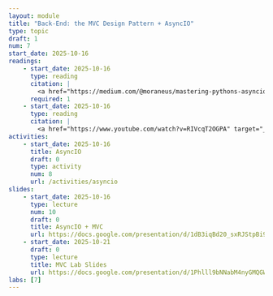 ```yaml
---
layout: module
title: "Back-End: the MVC Design Pattern + AsyncIO"
type: topic
draft: 1
num: 7
start_date: 2025-10-16
readings: 
    - start_date: 2025-10-16
      type: reading
      citation: |
        <a href="https://medium.com/@moraneus/mastering-pythons-asyncio-a-practical-guide-0a673265cf04" target="_blank">Mastering Python’s Asyncio: A Practical Guide</a>
      required: 1
    - start_date: 2025-10-16
      type: reading
      citation: |
        <a href="https://www.youtube.com/watch?v=RIVcqT2OGPA" target="_blank">AsyncIO and the Event Loop Explained</a>
activities:
    - start_date: 2025-10-16
      title: AsyncIO
      draft: 0
      type: activity
      num: 8
      url: /activities/asyncio  
slides: 
    - start_date: 2025-10-16
      type: lecture
      num: 10
      draft: 0
      title: AsyncIO + MVC
      url: https://docs.google.com/presentation/d/1dB3iqBd20_sxRJStpBi9uSMdzA80xZdX/edit?usp=sharing&ouid=113376576186080604800&rtpof=true&sd=true
    - start_date: 2025-10-21
      draft: 0
      type: lecture
      title: MVC Lab Slides
      url: https://docs.google.com/presentation/d/1Phlll9bNNabM4nyGMQGWq4sEAW8w4Ncq/edit?usp=sharing&ouid=113376576186080604800&rtpof=true&sd=true
labs: [7]
---
```

 

